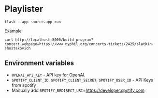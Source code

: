 # Playlister

```
flask --app source.app run
```

Example
```
curl http://localhost:5000/build-program?concert_webpage=https://www.nyphil.org/concerts-tickets/2425/slatkin-shostakovich
```

## Environment variables

- `OPENAI_API_KEY` - API key for OpenAI.
- `SPOTIFY_CLIENT_ID`, `SPOTIFY_CLIENT_SECRET`, `SPOTIFY_USER_ID` - API Keys from spotify
- Manually add `SPOTIFY_REDIRECT_URI`=https://developer.spotify.com

